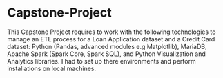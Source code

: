 # Capstone-Project
This Capstone Project requires to work with the following technologies to manage an ETL process for a Loan Application dataset and a Credit Card dataset: Python (Pandas, advanced modules e.g Matplotlib), MariaDB, Apache Spark (Spark Core, Spark SQL), and Python Visualization and Analytics libraries. I had to set up there environments and perform installations on local machines. 
